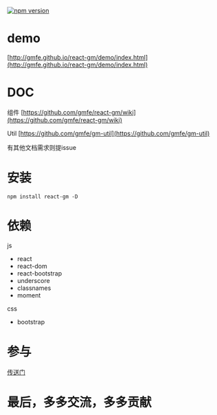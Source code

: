 [![npm version](https://badge.fury.io/js/react-gm.svg)](https://badge.fury.io/js/react-gm)

# demo
[http://gmfe.github.io/react-gm/demo/index.html](http://gmfe.github.io/react-gm/demo/index.html)

# DOC
组件
[https://github.com/gmfe/react-gm/wiki](https://github.com/gmfe/react-gm/wiki)

Util
[https://github.com/gmfe/gm-util](https://github.com/gmfe/gm-util)

有其他文档需求则提issue

# 安装
`npm install react-gm -D`

# 依赖

js
- react
- react-dom
- react-bootstrap
- underscore
- classnames
- moment

css
- bootstrap

# 参与
[传送门](./README.dev.md)

# 最后，多多交流，多多贡献
